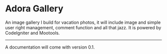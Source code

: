 Adora Gallery
=============

An image gallery I build for vacation photos, it will include image and simple user right management, comment function and all that jazz. It is powered by CodeIgniter and Mootools.

-----

A documentation will come with version 0.1.